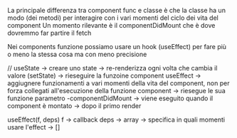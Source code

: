 La principale differenza tra component func e classe è che la classe ha un modo (dei metodi) per interagire con i vari momenti del ciclo dei vita del component
Un momento rilevante è il componentDidMount che è dove dovremmo far partire il fetch

Nei components funzione possiamo usare un hook (useEffect) per fare più o meno la stessa cosa ma con meno precisione


//
useState -> creare uno state -> re-renderizza ogni volta che cambia il valore (setState) -> rieseguire la funzoine component
useEffect -> aggiugnere funzionamenti a vari momenti della vita del component, non per forza collegati all'esecuzione della funzione component -> riesegue le sua funzione parametro
-componentDidMount -> viene eseguito quando il component è montato -> dopo il primo render

useEffect(f, deps)
f -> callback
deps -> array -> specifica in quali momenti usare l'effect -> []